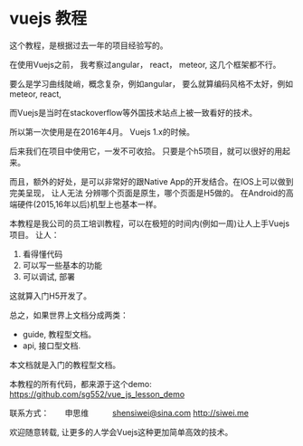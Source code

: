 # vuejs 教程

这个教程，是根据过去一年的项目经验写的。

在使用Vuejs之前， 我考察过angular， react， meteor, 这几个框架都不行。

要么是学习曲线陡峭，概念复杂，例如angular， 要么就算编码风格不太好，例如 meteor, react,

而Vuejs是当时在stackoverflow等外国技术站点上被一致看好的技术。

所以第一次使用是在2016年4月。 Vuejs 1.x的时候。

后来我们在项目中使用它，一发不可收拾。 只要是个h5项目，就可以很好的用起来。

而且，额外的好处，是可以非常好的跟Native App的开发结合。在IOS上可以做到完美呈现， 让人无法
分辨哪个页面是原生，哪个页面是H5做的。 在Android的高端硬件(2015,16年以后)机型上也基本一样。

本教程是我公司的员工培训教程，可以在极短的时间内(例如一周)让人上手Vuejs项目。 让人：

1. 看得懂代码
2. 可以写一些基本的功能
3. 可以调试, 部署

这就算入门H5开发了。

总之，如果世界上文档分成两类：

- guide, 教程型文档。
- api, 接口型文档.

本文档就是入门的教程型文档。

本教程的所有代码，都来源于这个demo:  https://github.com/sg552/vue_js_lesson_demo

联系方式：　　申思维　　　shensiwei@sina.com   http://siwei.me

欢迎随意转载, 让更多的人学会Vuejs这种更加简单高效的技术。
